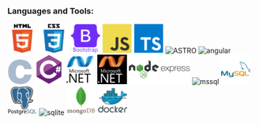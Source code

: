 <h3 align="left">Languages and Tools:</h3>
<div class="icons"> 
	<img src="https://raw.githubusercontent.com/devicons/devicon/master/icons/html5/html5-original-wordmark.svg" alt="html5" width="60" height="60"/>  
	<img src="https://raw.githubusercontent.com/devicons/devicon/master/icons/css3/css3-original-wordmark.svg" alt="css3" width="60" height="60"/> 
	<picture>
	  <source media="(prefers-color-scheme: dark)" srcset="https://cdn.simpleicons.org/bootstrap/white">
	  <img src="https://raw.githubusercontent.com/devicons/devicon/master/icons/bootstrap/bootstrap-plain-wordmark.svg" alt="bootstrap" width="60" height="60"/>
	</picture> 
	<img src="https://raw.githubusercontent.com/devicons/devicon/master/icons/javascript/javascript-original.svg" alt="javascript" width="60" height="60"/> 
	<img src="https://raw.githubusercontent.com/devicons/devicon/master/icons/typescript/typescript-original.svg" alt="typescript" width="60" height="60"/> 
	<img src="https://astro.build/assets/press/astro-icon-light.png" alt="ASTRO" width="50" height="50"/>
	<img src="https://angular.io/assets/images/logos/angular/angular.svg" alt="angular" width="60" height="60"/> 
	<img src="https://raw.githubusercontent.com/devicons/devicon/master/icons/c/c-original.svg" alt="c" width="50" height="50"/>
	<img src="https://raw.githubusercontent.com/devicons/devicon/master/icons/csharp/csharp-original.svg" alt="csharp" width="60" height="60"/> 
	<img src="https://raw.githubusercontent.com/devicons/devicon/master/icons/dot-net/dot-net-original-wordmark.svg#gh-light-mode-only" alt="dotnet" width="60" height="60"/>
    <img src="https://raw.githubusercontent.com/devicons/devicon/master/icons/dot-net/dot-net-original-wordmark.svg#gh-dark-mode-only" alt="dotnet" width="60" height="60" style="filter: invert(1);"/> 
	<picture>
	  <source media="(prefers-color-scheme: dark)" srcset="https://cdn.simpleicons.org/nodedotjs/white">
	  <img src="https://raw.githubusercontent.com/devicons/devicon/master/icons/nodejs/nodejs-original-wordmark.svg" alt="nodejs" width="60" height="60"/>
	</picture> 
	<picture>
	  <source media="(prefers-color-scheme: dark)" srcset="https://cdn.simpleicons.org/express/white">
	  <img src="https://raw.githubusercontent.com/devicons/devicon/master/icons/express/express-original-wordmark.svg" alt="express" width="60" height="60"/>
	</picture> 
	<img src="https://www.svgrepo.com/show/303229/microsoft-sql-server-logo.svg" alt="mssql" width="60" height="60"/> 
	<picture>
	  <source media="(prefers-color-scheme: dark)" srcset="https://cdn.simpleicons.org/mysql/white">
	  <img src="https://raw.githubusercontent.com/devicons/devicon/master/icons/mysql/mysql-original-wordmark.svg" alt="mysql" width="60" height="60"/>
	</picture> 
	<picture>
	  <source media="(prefers-color-scheme: dark)" srcset="https://cdn.simpleicons.org/postgresql/white">
	  <img src="https://raw.githubusercontent.com/devicons/devicon/master/icons/postgresql/postgresql-original-wordmark.svg" alt="postgresql" width="60" height="60"/>
	</picture> 
	<img src="https://www.vectorlogo.zone/logos/sqlite/sqlite-icon.svg" alt="sqlite" width="60" height="60"/> 
	<picture>
	  <source media="(prefers-color-scheme: dark)" srcset="https://cdn.simpleicons.org/mongodb/white">
	  <img src="https://raw.githubusercontent.com/devicons/devicon/master/icons/mongodb/mongodb-original-wordmark.svg" alt="mongodb" width="60" height="60"/>
	</picture>
	<img src="https://raw.githubusercontent.com/devicons/devicon/master/icons/docker/docker-original-wordmark.svg" alt="docker" width="60" height="60"/> 
</div>